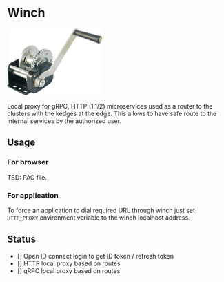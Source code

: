 # Winch

![winch](winch.jpg)

Local proxy for gRPC, HTTP (1.1/2) microservices used as a router to the clusters with the kedges at the edge.
This allows to have safe route to the internal services by the authorized user.

## Usage

### For browser

TBD: PAC file.

### For application 

To force an application to dial required URL through winch just set `HTTP_PROXY` environment variable to the winch localhost address.
 
## Status

* [] Open ID connect login to get ID token / refresh token
* [] HTTP local proxy based on routes
* [] gRPC local proxy based on routes
